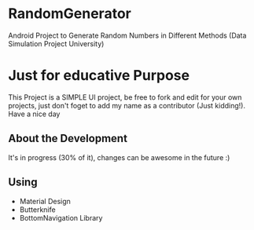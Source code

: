 # RandomGenerator
Android Project to Generate Random Numbers in Different Methods (Data Simulation Project University)
# Just for educative Purpose
This Project is a SIMPLE UI project, be free to fork and edit for your own projects, just don't foget to add my name as a contributor (Just kidding!). 
Have a nice day

## About the Development
It's in progress (30% of it), changes can be awesome in the future :)
## Using
- Material Design
- Butterknife
- BottomNavigation Library


